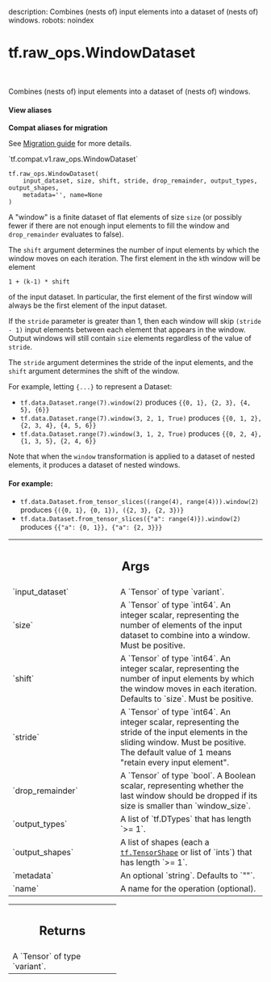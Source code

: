 description: Combines (nests of) input elements into a dataset of (nests of) windows.
robots: noindex

# tf.raw_ops.WindowDataset

<!-- Insert buttons and diff -->

<table class="tfo-notebook-buttons tfo-api nocontent" align="left">

</table>



Combines (nests of) input elements into a dataset of (nests of) windows.

<section class="expandable">
  <h4 class="showalways">View aliases</h4>
  <p>
<b>Compat aliases for migration</b>
<p>See
<a href="https://www.tensorflow.org/guide/migrate">Migration guide</a> for
more details.</p>
<p>`tf.compat.v1.raw_ops.WindowDataset`</p>
</p>
</section>

<pre class="devsite-click-to-copy prettyprint lang-py tfo-signature-link">
<code>tf.raw_ops.WindowDataset(
    input_dataset, size, shift, stride, drop_remainder, output_types, output_shapes,
    metadata=&#x27;&#x27;, name=None
)
</code></pre>



<!-- Placeholder for "Used in" -->

A "window" is a finite dataset of flat elements of size `size` (or possibly
fewer if there are not enough input elements to fill the window and
`drop_remainder` evaluates to false).

The `shift` argument determines the number of input elements by which
the window moves on each iteration.  The first element in the `k`th window
will be element

```
1 + (k-1) * shift
```

of the input dataset. In particular, the first element of the first window
will always be the first element of the input dataset.  

If the `stride` parameter is greater than 1, then each window will skip
`(stride - 1)` input elements between each element that appears in the
window. Output windows will still contain `size` elements regardless of
the value of `stride`.

The `stride` argument determines the stride of the input elements, and the
`shift` argument determines the shift of the window.

For example, letting `{...}` to represent a Dataset:

- `tf.data.Dataset.range(7).window(2)` produces
  `{{0, 1}, {2, 3}, {4, 5}, {6}}`
- `tf.data.Dataset.range(7).window(3, 2, 1, True)` produces
  `{{0, 1, 2}, {2, 3, 4}, {4, 5, 6}}`
- `tf.data.Dataset.range(7).window(3, 1, 2, True)` produces
  `{{0, 2, 4}, {1, 3, 5}, {2, 4, 6}}`

Note that when the `window` transformation is applied to a dataset of
nested elements, it produces a dataset of nested windows.

#### For example:



- `tf.data.Dataset.from_tensor_slices((range(4), range(4))).window(2)`
  produces `{({0, 1}, {0, 1}), ({2, 3}, {2, 3})}`
- `tf.data.Dataset.from_tensor_slices({"a": range(4)}).window(2)`
  produces `{{"a": {0, 1}}, {"a": {2, 3}}}`

<!-- Tabular view -->
 <table class="responsive fixed orange">
<colgroup><col width="214px"><col></colgroup>
<tr><th colspan="2"><h2 class="add-link">Args</h2></th></tr>

<tr>
<td>
`input_dataset`
</td>
<td>
A `Tensor` of type `variant`.
</td>
</tr><tr>
<td>
`size`
</td>
<td>
A `Tensor` of type `int64`.
An integer scalar, representing the number of elements
of the input dataset to combine into a window. Must be positive.
</td>
</tr><tr>
<td>
`shift`
</td>
<td>
A `Tensor` of type `int64`.
An integer scalar, representing the number of input elements
by which the window moves in each iteration.  Defaults to `size`.
Must be positive.
</td>
</tr><tr>
<td>
`stride`
</td>
<td>
A `Tensor` of type `int64`.
An integer scalar, representing the stride of the input elements
in the sliding window. Must be positive. The default value of 1 means
"retain every input element".
</td>
</tr><tr>
<td>
`drop_remainder`
</td>
<td>
A `Tensor` of type `bool`.
A Boolean scalar, representing whether the last window should be
dropped if its size is smaller than `window_size`.
</td>
</tr><tr>
<td>
`output_types`
</td>
<td>
A list of `tf.DTypes` that has length `>= 1`.
</td>
</tr><tr>
<td>
`output_shapes`
</td>
<td>
A list of shapes (each a <a href="../../tf/TensorShape.md"><code>tf.TensorShape</code></a> or list of `ints`) that has length `>= 1`.
</td>
</tr><tr>
<td>
`metadata`
</td>
<td>
An optional `string`. Defaults to `""`.
</td>
</tr><tr>
<td>
`name`
</td>
<td>
A name for the operation (optional).
</td>
</tr>
</table>



<!-- Tabular view -->
 <table class="responsive fixed orange">
<colgroup><col width="214px"><col></colgroup>
<tr><th colspan="2"><h2 class="add-link">Returns</h2></th></tr>
<tr class="alt">
<td colspan="2">
A `Tensor` of type `variant`.
</td>
</tr>

</table>

